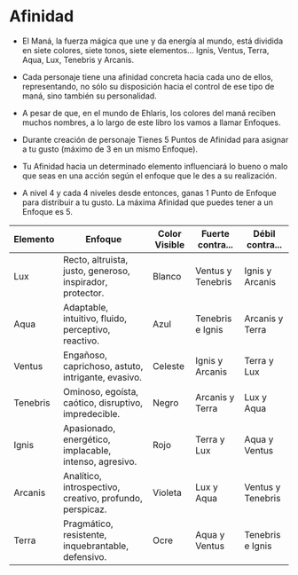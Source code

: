 # Afinidad
- El Maná, la fuerza mágica que une y da energía al mundo, está dividida en siete colores, siete tonos, siete elementos... Ignis, Ventus, Terra, Aqua, Lux, Tenebris y Arcanis.
- Cada personaje tiene una afinidad concreta hacia cada uno de ellos, representando, no sólo su disposición hacia el control de ese tipo de maná, sino también su personalidad.
- A pesar de que, en el mundo de Ehlaris, los colores del maná reciben muchos nombres, a lo largo de este libro los vamos a llamar Enfoques.

- Durante creación de personaje Tienes 5 Puntos de Afinidad para asignar a tu gusto (máximo de 3 en un mismo Enfoque).
- Tu Afinidad hacia un determinado elemento influenciará lo bueno o malo que seas en una acción según el enfoque que le des a su realización. 
- A nivel 4 y cada 4 niveles desde entonces, ganas 1 Punto de Enfoque para distribuir a tu gusto. La máxima Afinidad que puedes tener a un Enfoque es 5.


| Elemento | Enfoque                                                   | Color Visible | Fuerte contra...  | Débil contra...   |
| -------- | --------------------------------------------------------- | ------------- | ----------------- | ----------------- |
| Lux      | Recto, altruista, justo, generoso, inspirador, protector. | Blanco        | Ventus y Tenebris | Ignis y Arcanis   |
| Aqua     | Adaptable, intuitivo, fluido, perceptivo, reactivo.       | Azul          | Tenebris e Ignis  | Arcanis y Terra   |
| Ventus   | Engañoso, caprichoso, astuto, intrigante, evasivo.        | Celeste       | Ignis y Arcanis   | Terra y Lux       |
| Tenebris | Ominoso, egoísta, caótico, disruptivo, impredecible.      | Negro         | Arcanis y Terra   | Lux y Aqua        |
| Ignis    | Apasionado, energético, implacable, intenso, agresivo.    | Rojo          | Terra y Lux       | Aqua y Ventus     |
| Arcanis  | Analítico, introspectivo, creativo, profundo, perspicaz.  | Violeta       | Lux y Aqua        | Ventus y Tenebris |
| Terra    | Pragmático, resistente, inquebrantable, defensivo.        | Ocre          | Aqua y Ventus     | Tenebris e Ignis  |
